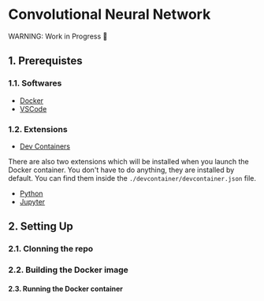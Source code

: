 # Convolutional Neural Network

WARNING: Work in Progress 🙂

## 1. Prerequistes

### 1.1. Softwares

- [Docker](https://www.docker.com/)
- [VSCode](https://code.visualstudio.com/)

### 1.2. Extensions

- [Dev Containers](https://marketplace.visualstudio.com/items?itemName=ms-vscode-remote.remote-containers)

There are also two extensions which will be installed when you launch the Docker container. You don't have to do anything, they are installed by default.
You can find them inside the `./devcontainer/devcontainer.json` file.

- [Python](https://marketplace.visualstudio.com/items?itemName=ms-python.python)
- [Jupyter](https://marketplace.visualstudio.com/items?itemName=ms-toolsai.jupyter)


## 2. Setting Up

### 2.1. Clonning the repo


### 2.2. Building the Docker image


#### 2.3. Running the Docker container

